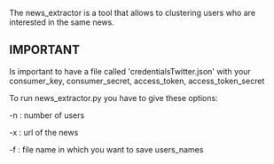 The news_extractor is a tool that allows to clustering users who are interested in the same news.

## IMPORTANT

Is important to have a file called 'credentialsTwitter.json' with your consumer_key, consumer_secret, access_token, access_token_secret

To run news_extractor.py you have to give these options:

-n : number of users

-x : url of the news

-f : file name in which you want to save users_names


